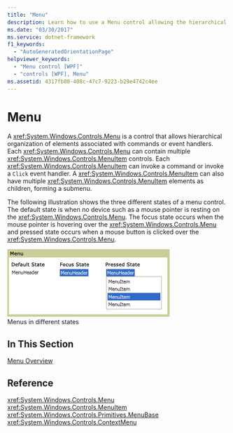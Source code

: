 ```yaml
---
title: "Menu"
description: Learn how to use a Menu control allowing the hierarchical organization of elements associated with commands or event handlers.
ms.date: "03/30/2017"
ms.service: dotnet-framework
f1_keywords: 
  - "AutoGeneratedOrientationPage"
helpviewer_keywords: 
  - "Menu control [WPF]"
  - "controls [WPF], Menu"
ms.assetid: 4317fb80-408c-47c7-9223-b29e4742c4ee
---
```

# Menu

A <xref:System.Windows.Controls.Menu> is a control that allows hierarchical organization of elements associated with commands or event handlers. Each <xref:System.Windows.Controls.Menu> can contain multiple <xref:System.Windows.Controls.MenuItem> controls. Each <xref:System.Windows.Controls.MenuItem> can invoke a command or invoke a `Click` event handler. A <xref:System.Windows.Controls.MenuItem> can also have multiple <xref:System.Windows.Controls.MenuItem> elements as children, forming a submenu.  
  
The following illustration shows the three different states of a menu control. The default state is when no device such as a mouse pointer is resting on the <xref:System.Windows.Controls.Menu>. The focus state occurs when the mouse pointer is hovering over the <xref:System.Windows.Controls.Menu> and pressed state occurs when a mouse button is clicked over the <xref:System.Windows.Controls.Menu>.  
  
![Menu states](./media/ss-ctl-menu.gif "SS_CTL_menu")\
Menus in different states  
  
## In This Section  

[Menu Overview](menu-overview.md)  
  
## Reference  

<xref:System.Windows.Controls.Menu>  
  <xref:System.Windows.Controls.MenuItem>  
  <xref:System.Windows.Controls.Primitives.MenuBase>  
  <xref:System.Windows.Controls.ContextMenu>  
